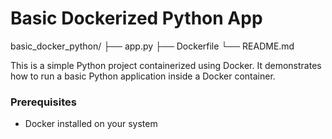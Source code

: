 # Basic Dockerized Python App



basic_docker_python/
├── app.py
├── Dockerfile
└── README.md



This is a simple Python project containerized using Docker. It demonstrates how to run a basic Python application inside a Docker container.



### Prerequisites

- Docker installed on your system

